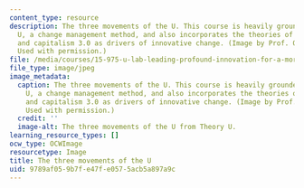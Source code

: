 ```yaml
---
content_type: resource
description: The three movements of the U. This course is heavily grounded in Theory
  U, a change management method, and also incorporates the theories of presencing
  and capitalism 3.0 as drivers of innovative change. (Image by Prof. Otto Scharmer.
  Used with permission.)
file: /media/courses/15-975-u-lab-leading-profound-innovation-for-a-more-sustainable-world-fall-2010/9789af059b7fe47fe0575acb5a897a9c_15-975f10-th.jpg
file_type: image/jpeg
image_metadata:
  caption: The three movements of the U. This course is heavily grounded in Theory
    U, a change management method, and also incorporates the theories of presencing
    and capitalism 3.0 as drivers of innovative change. (Image by Prof. Otto Scharmer.
    Used with permission.)
  credit: ''
  image-alt: The three movements of the U from Theory U.
learning_resource_types: []
ocw_type: OCWImage
resourcetype: Image
title: The three movements of the U
uid: 9789af05-9b7f-e47f-e057-5acb5a897a9c
---
```

